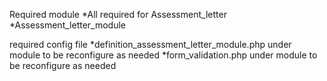 Required module
*All required for Assessment_letter
*Assessment_letter_module

required config file
*definition_assessment_letter_module.php under module to be reconfigure as needed
*form_validation.php under module to be reconfigure as needed